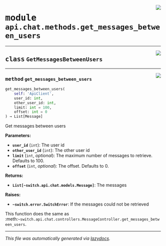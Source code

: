 <!-- markdownlint-disable -->

<a href="https://github.com/switchcollab/Switch-Bots-Python-Library/tree/main/src/switch/api/chat/methods/get_messages_between_users.py#L0"><img align="right" src="https://img.shields.io/badge/-source-cccccc?style=flat-square"/></a>

# <kbd>module</kbd> `api.chat.methods.get_messages_between_users`






---

<a href="https://github.com/switchcollab/Switch-Bots-Python-Library/tree/main/src/switch/api/chat/methods/get_messages_between_users.py#L6"><img align="right" src="https://img.shields.io/badge/-source-cccccc?style=flat-square"/></a>

## <kbd>class</kbd> `GetMessagesBetweenUsers`







---

<a href="https://github.com/switchcollab/Switch-Bots-Python-Library/tree/main/src/switch/api/chat/methods/get_messages_between_users.py#L7"><img align="right" src="https://img.shields.io/badge/-source-cccccc?style=flat-square"/></a>

### <kbd>method</kbd> `get_messages_between_users`

```python
get_messages_between_users(
    self: 'ApiClient',
    user_id: int,
    other_user_id: int,
    limit: int = 100,
    offset: int = 0
) → List[Message]
```

Get messages between users 



**Parameters:**
 
 - <b>`user_id`</b> (``int``):  The user id 
 - <b>`other_user_id`</b> (``int``):  The other user id 
 - <b>`limit`</b> (``int``, *optional*):  The maximum number of messages to retrieve. Defaults to 100. 
 - <b>`offset`</b> (``int``, *optional*):  The offset. Defaults to 0. 



**Returns:**
 
 - <b>```List[~switch.api.chat.models.Message]```</b>:  The messages 



**Raises:**
 
 - <b>```~switch.error.SwitchError```</b>:  If the messages could not be retrieved 

This function does the same as :meth:`~switch.api.chat.controllers.MessageController.get_messages_between_users`. 




---

_This file was automatically generated via [lazydocs](https://github.com/ml-tooling/lazydocs)._
